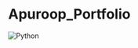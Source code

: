 # Apuroop_Portfolio


![Python](https://img.shields.io/badge/-Python-3776AB?style=flat&logo=python&logoColor=white)
